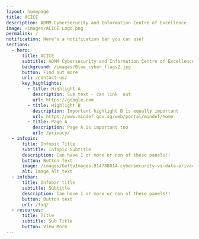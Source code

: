 ```yaml
---
layout: homepage
title: ACICE
description: ADMM Cybersecurity and Information Centre of Excellence
image: /images/ACICE Logo.png
permalink: /
notification: Here's a notification bar you can use!
sections:
  - hero:
      title: ACICE
      subtitle: ADMM Cybersecurity and Information Centre of Excellence
      background: /images/Blue_cyber_flags2.jpg
      button: Find out more
      url: /contact-us/
      key_highlights:
        - title: Highlight A
          description: Sub text - can link  out
          url: https://google.com
        - title: Highlight B
          description: Important highlight B is equally important
          url: https://www.mindef.gov.sg/web/portal/mindef/home
        - title: Page A
          description: Page A is important too
          url: /privacy/
  - infopic:
      title: Infopic Title
      subtitle: Infopic Subtitle
      description: Can have 1 or more or non of these panels!!
      button: Button Text
      image: /images/GettyImages-914788014-cybersecurity-vs-data-privacy-1-min.jpg
      alt: Image alt text
  - infobar:
      title: Infobar title
      subtitle: Subtitle
      description: Can have 1 or more or non of these panels!!
      button: Button text
      url: /faq/
  - resources:
      title: Title
      subtitle: Sub Title
      button: View More
---
```


